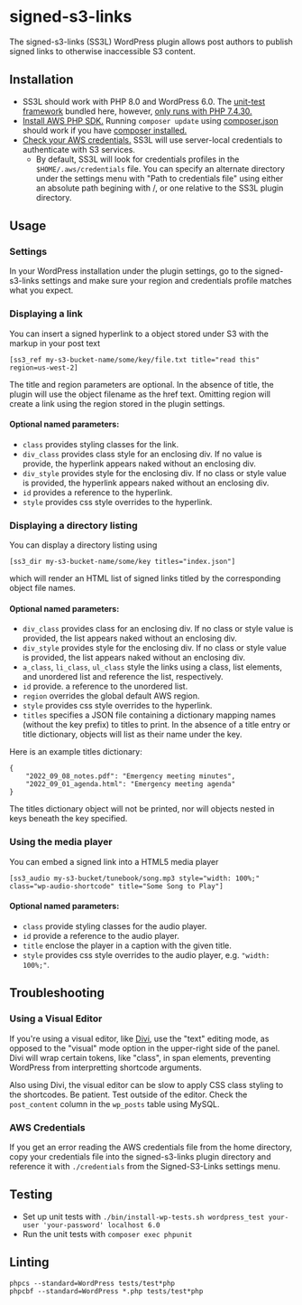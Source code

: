 # signed-s3-links
The signed-s3-links (SS3L) WordPress plugin allows post authors to publish signed links to otherwise inaccessible S3 content.

## Installation

- SS3L should work with PHP 8.0 and WordPress 6.0.  The [unit-test framework](https://phpunit.de/) bundled here, however, [only runs with PHP 7.4.30.](https://github.com/jonathanlb/signed-s3-links/issues/4)
- [Install AWS PHP SDK.](https://docs.aws.amazon.com/sdk-for-php/v3/developer-guide/getting-started_installation.html)  Running `composer update` using [composer.json](composer.json) should work if you have [composer installed.](https://getcomposer.org)
- [Check your AWS credentials.](https://docs.aws.amazon.com/cli/latest/userguide/cli-configure-files.html)  SS3L will use server-local credentials to authenticate with S3 services. 
  - By default, SS3L will look for credentials profiles in the `$HOME/.aws/credentials` file.  You can specify an alternate directory under the settings menu with "Path to credentials file" using either an absolute path begining with /, or one relative to the SS3L plugin directory.

## Usage

### Settings

In your WordPress installation under the plugin settings, go to the 
signed-s3-links settings and make sure your region and credentials profile
matches what you expect.

### Displaying a link

You can insert a signed hyperlink to a object stored under S3 with the markup in your post text
```
[ss3_ref my-s3-bucket-name/some/key/file.txt title="read this" region=us-west-2]
```
The title and region parameters are optional.
In the absence of title, the plugin will use the object filename as the href text.
Omitting region will create a link using the region stored in the plugin settings.

#### Optional named parameters:

- `class` provides styling classes for the link.
- `div_class` provides class style for an enclosing div.  If no value is provide, the hyperlink appears naked without an enclosing div.
- `div_style` provides style for the enclosing div. If no class or style value is provided, the hyperlink appears naked without an enclosing div.
- `id` provides a reference to the hyperlink.
- `style` provides css style overrides to the hyperlink.

### Displaying a directory listing

You can display a directory listing using
```
[ss3_dir my-s3-bucket-name/some/key titles="index.json"]
```
which will render an HTML list of signed links titled by the corresponding object file names.

#### Optional named parameters:

- `div_class` provides class for an enclosing div. If no class or style value is provided, the list appears naked without an enclosing div.
- `div_style` provides style for the enclosing div. If no class or style value is provided, the list appears naked without an enclosing div.
- `a_class`, `li_class`, `ul_class` style the links using a class, list elements, and unordered list and reference the list, respectively.
- `id` provide. a reference to the unordered list.
- `region` overrides the global default AWS region.
- `style` provides css style overrides to the hyperlink.
- `titles` specifies a JSON file containing a dictionary mapping names (without the key prefix) to titles to print.  In the absence of a title entry or title dictionary, objects will list as their name under the key.

Here is an example titles dictionary:
```
{
	"2022_09_08_notes.pdf": "Emergency meeting minutes",
	"2022_09_01_agenda.html": "Emergency meeting agenda"
}
```

The titles dictionary object will not be printed, nor will objects nested in keys beneath the key specified.

### Using the media player

You can embed a signed link into a HTML5 media player
```
[ss3_audio my-s3-bucket/tunebook/song.mp3 style="width: 100%;" class="wp-audio-shortcode" title="Some Song to Play"]
```

#### Optional named parameters:

- `class` provide styling classes for the audio player.
- `id` provide a reference to the audio player.
- `title` enclose the player in a caption with the given title.
- `style` provides css style overrides to the audio player, e.g. `"width: 100%;"`.

## Troubleshooting

### Using a Visual Editor
If you're using a visual editor, like [Divi](https://www.elegantthemes.com/gallery/divi/), use the "text" editing mode, as opposed to the "visual" mode option in the upper-right side of the panel.
Divi will wrap certain tokens, like "class", in span elements, preventing WordPress from interpretting shortcode arguments.

Also using Divi, the visual editor can be slow to apply CSS class styling to
the shortcodes.
Be patient.
Test outside of the editor.
Check the `post_content` column in the `wp_posts` table using MySQL.

### AWS Credentials
If you get an error reading the AWS credentials file from the home directory,
copy your credentials file into the signed-s3-links plugin directory and 
reference it with `./credentials` from the Signed-S3-Links settings menu.

## Testing

- Set up unit tests with `./bin/install-wp-tests.sh wordpress_test your-user 'your-password' localhost 6.0`
- Run the unit tests with `composer exec phpunit`

## Linting

```
phpcs --standard=WordPress tests/test*php
phpcbf --standard=WordPress *.php tests/test*php
```
